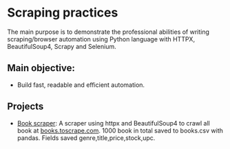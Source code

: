 # Scraping practices

The main purpose is to demonstrate the professional abilities of writing scraping/browser automation using Python language with HTTPX, BeautifulSoup4, Scrapy and Selenium.

## Main objective:

- Build fast, readable and efficient automation.

## Projects

- [Book scraper](book-spider): A scraper using httpx and BeautifulSoup4 to crawl all book at [books.toscrape.com](http://books.toscrape.com/). 1000 book in total saved to books.csv with pandas. Fields saved genre,title,price,stock,upc.